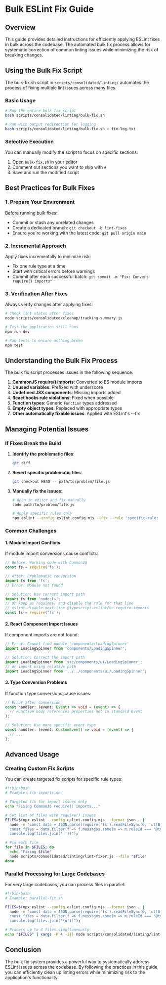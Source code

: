 # Bulk ESLint Fix Guide

## Overview

This guide provides detailed instructions for efficiently applying ESLint fixes in bulk across the codebase. The automated bulk fix process allows for systematic correction of common linting issues while minimizing the risk of breaking changes.

## Using the Bulk Fix Script

The bulk-fix.sh script in `scripts/consolidated/linting/` automates the process of fixing multiple lint issues across many files.

### Basic Usage

```bash
# Run the entire bulk fix script
bash scripts/consolidated/linting/bulk-fix.sh

# Run with output redirection for logging
bash scripts/consolidated/linting/bulk-fix.sh > fix-log.txt
```

### Selective Execution

You can manually modify the script to focus on specific sections:

1. Open `bulk-fix.sh` in your editor
2. Comment out sections you want to skip with `#`
3. Save and run the modified script

## Best Practices for Bulk Fixes

### 1. Prepare Your Environment

Before running bulk fixes:

- Commit or stash any unrelated changes
- Create a dedicated branch: `git checkout -b lint-fixes`
- Ensure you're working with the latest code: `git pull origin main`

### 2. Incremental Approach

Apply fixes incrementally to minimize risk:

- Fix one rule type at a time
- Start with critical errors before warnings
- Commit after each successful batch: `git commit -m "Fix: Convert require() imports"`

### 3. Verification After Fixes

Always verify changes after applying fixes:

```bash
# Check lint status after fixes
node scripts/consolidated/cleanup/tracking-summary.js

# Test the application still runs
npm run dev

# Run tests to ensure nothing broke
npm test
```

## Understanding the Bulk Fix Process

The bulk fix script processes issues in the following sequence:

1. **CommonJS require() imports**: Converted to ES module imports
2. **Unused variables**: Prefixed with underscore
3. **Undefined JSX components**: Missing imports added
4. **React hooks rule violations**: Fixed when possible
5. **Function types**: Generic `Function` types addressed
6. **Empty object types**: Replaced with appropriate types
7. **Other automatically fixable issues**: Applied with ESLint's --fix

## Managing Potential Issues

### If Fixes Break the Build

1. **Identify the problematic files**:
   ```bash
   git diff
   ```

2. **Revert specific problematic files**:
   ```bash
   git checkout HEAD -- path/to/problem/file.js
   ```

3. **Manually fix the issues**:
   ```bash
   # Open in editor and fix manually
   code path/to/problem/file.js
   
   # Apply specific rules only
   npx eslint --config eslint.config.mjs --fix --rule 'specific-rule: error' path/to/problem/file.js
   ```

### Common Challenges

#### 1. Module Import Conflicts

If module import conversions cause conflicts:

```javascript
// Before: Working code with CommonJS
const fs = require('fs');

// After: Problematic conversion
import fs from 'fs';
// Error: Module not found

// Solution: Use correct import path
import fs from 'node:fs';
// or keep as require() and disable the rule for that line
// eslint-disable-next-line @typescript-eslint/no-require-imports
const fs = require('fs');
```

#### 2. React Component Import Issues

If component imports are not found:

```javascript
// Error: Cannot find module 'components/LoadingSpinner'
import LoadingSpinner from 'components/LoadingSpinner';

// Solution: Correct the import path
import LoadingSpinner from 'src/components/ui/LoadingSpinner';
// or import using relative path
import LoadingSpinner from '../../components/ui/LoadingSpinner';
```

#### 3. Type Conversion Problems

If function type conversions cause issues:

```typescript
// Error after conversion
const handler: (event: Event) => void = (event) => {
  // Function body references properties not in standard Event
};

// Solution: Use more specific event type
const handler: (event: CustomEvent) => void = (event) => {
  // ...
};
```

## Advanced Usage

### Creating Custom Fix Scripts

You can create targeted fix scripts for specific rule types:

```bash
#!/bin/bash
# Example: fix-imports.sh

# Targeted fix for import issues only
echo "Fixing CommonJS require() imports..."

# Get list of files with require() issues
FILES=$(npx eslint --config eslint.config.mjs --format json . | 
  node -e "const data = JSON.parse(require('fs').readFileSync(0, 'utf8')); \
  const files = data.filter(f => f.messages.some(m => m.ruleId === '@typescript-eslint/no-require-imports')).map(f => f.filePath); \
  console.log(files.join(' '))");

# Fix each file
for file in $FILES; do
  echo "Fixing $file"
  node scripts/consolidated/linting/lint-fixer.js --file "$file"
done
```

### Parallel Processing for Large Codebases

For very large codebases, you can process files in parallel:

```bash
#!/bin/bash
# Example: parallel-fix.sh

FILES=$(npx eslint --config eslint.config.mjs --format json . | 
  node -e "const data = JSON.parse(require('fs').readFileSync(0, 'utf8')); \
  const files = data.filter(f => f.messages.some(m => m.ruleId === '@typescript-eslint/no-require-imports')).map(f => f.filePath); \
  console.log(files.join('\n'))");

# Process up to 4 files simultaneously
echo "$FILES" | xargs -P 4 -I{} node scripts/consolidated/linting/lint-fixer.js --file "{}"
```

## Conclusion

The bulk fix system provides a powerful way to systematically address ESLint issues across the codebase. By following the practices in this guide, you can efficiently clean up linting errors while minimizing risk to the application's functionality. 